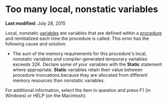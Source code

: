 
# Too many local, nonstatic variables

 **Last modified:** July 28, 2015

Local, nonstatic  [variables](b8bdf64f-5920-1ae9-16d0-b26d09524a30.md) are variables that are defined within a [procedure](b8bdf64f-5920-1ae9-16d0-b26d09524a30.md) and reinitialized each time the procedure is called. This error has the following cause and solution:




- The sum of the memory requirements for this procedure's local, nonstatic variables and compiler-generated temporary variables exceeds 32K. Declare some of your variables with the  **Static** statement where appropriate. **Static** variables retain their value between procedure invocations because they are allocated from different memory resources than nonstatic variables.
    

For additional information, select the item in question and press F1 (in Windows) or HELP (on the Macintosh).
